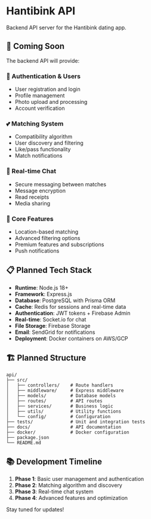 # Hantibink API

Backend API server for the Hantibink dating app.

## 🚀 Coming Soon

The backend API will provide:

### 🔐 Authentication & Users

- User registration and login
- Profile management
- Photo upload and processing
- Account verification

### 💕 Matching System

- Compatibility algorithm
- User discovery and filtering
- Like/pass functionality
- Match notifications

### 💬 Real-time Chat

- Secure messaging between matches
- Message encryption
- Read receipts
- Media sharing

### 🎯 Core Features

- Location-based matching
- Advanced filtering options
- Premium features and subscriptions
- Push notifications

## 📋 Planned Tech Stack

- **Runtime**: Node.js 18+
- **Framework**: Express.js
- **Database**: PostgreSQL with Prisma ORM
- **Cache**: Redis for sessions and real-time data
- **Authentication**: JWT tokens + Firebase Admin
- **Real-time**: Socket.io for chat
- **File Storage**: Firebase Storage
- **Email**: SendGrid for notifications
- **Deployment**: Docker containers on AWS/GCP

## 🏗️ Planned Structure

```
api/
├── src/
│   ├── controllers/    # Route handlers
│   ├── middleware/     # Express middleware
│   ├── models/         # Database models
│   ├── routes/         # API routes
│   ├── services/       # Business logic
│   ├── utils/          # Utility functions
│   └── config/         # Configuration
├── tests/              # Unit and integration tests
├── docs/               # API documentation
├── docker/             # Docker configuration
├── package.json
└── README.md
```

## 📚 Development Timeline

1. **Phase 1**: Basic user management and authentication
2. **Phase 2**: Matching algorithm and discovery
3. **Phase 3**: Real-time chat system
4. **Phase 4**: Advanced features and optimization

Stay tuned for updates!

